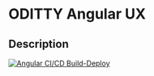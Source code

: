 # ODITTY Angular UX

## Description
[![Angular CI/CD Build-Deploy](https://github.com/BennieMig/jms-monitor-ui/actions/workflows/angular-build-push-deploy.yml/badge.svg?branch=1.1.0&event=push)](https://github.com/BennieMig/jms-monitor-ui/actions/workflows/angular-build-push-deploy.yml)

